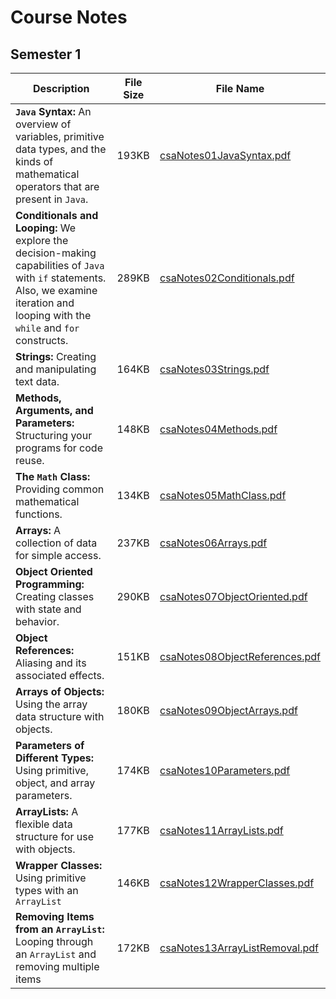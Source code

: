 # Course Notes

## Semester 1

Description | File Size | File Name
----------- | --------- | ---------
**`Java` Syntax:** An overview of variables, primitive data types, and the kinds of mathematical operators that are present in `Java`. | 193KB | [csaNotes01JavaSyntax.pdf](/csa/pdf/csaNotes01JavaSyntax.pdf)
**Conditionals and Looping:** We explore the decision-making capabilities of `Java` with `if` statements. Also, we examine iteration and looping with the `while` and `for` constructs. | 289KB | [csaNotes02Conditionals.pdf](/csa/pdf/csaNotes02Conditionals.pdf)
**Strings:** Creating and manipulating text data. | 164KB | [csaNotes03Strings.pdf](/csa/pdf/csaNotes03Strings.pdf)
**Methods, Arguments, and Parameters:** Structuring your programs for code reuse. | 148KB | [csaNotes04Methods.pdf](/csa/pdf/csaNotes04Methods.pdf)
**The `Math` Class:** Providing common mathematical functions. | 134KB | [csaNotes05MathClass.pdf](/csa/pdf/csaNotes05MathClass.pdf)
**Arrays:** A collection of data for simple access. | 237KB | [csaNotes06Arrays.pdf](/csa/pdf/csaNotes06Arrays.pdf)
**Object Oriented Programming:** Creating classes with state and behavior. | 290KB | [csaNotes07ObjectOriented.pdf](/csa/pdf/csaNotes07ObjectOriented.pdf)
**Object References:** Aliasing and its associated effects. | 151KB | [csaNotes08ObjectReferences.pdf](/csa/pdf/csaNotes08ObjectReferences.pdf)
**Arrays of Objects:** Using the array data structure with objects. | 180KB | [csaNotes09ObjectArrays.pdf](/csa/pdf/csaNotes09ObjectArrays.pdf)
**Parameters of Different Types:** Using primitive, object, and array parameters. | 174KB | [csaNotes10Parameters.pdf](/csa/pdf/csaNotes10Parameters.pdf)
**ArrayLists:** A flexible data structure for use with objects. | 177KB | [csaNotes11ArrayLists.pdf](/csa/pdf/csaNotes11ArrayLists.pdf)
**Wrapper Classes:** Using primitive types with an `ArrayList` | 146KB | [csaNotes12WrapperClasses.pdf](/csa/pdf/csaNotes12WrapperClasses.pdf)
**Removing Items from an `ArrayList`:** Looping through an `ArrayList` and removing multiple items | 172KB | [csaNotes13ArrayListRemoval.pdf](/csa/pdf/csaNotes13ArrayListRemoval.pdf)

<!--
!!! note ""
    [GitHub Code Repository:](https://github.com/altareen/csa) Link to all of the `Java` code samples that are covered in this course.

## Module 1: `Java` Syntax

+ An overview of variables, primitive data types, and the kinds of mathematical
operators that present in `Java`.

Description | File Size | File Name
----------- | --------- | ---------
`Java` syntax slides  | 193KB | [csaNotes01JavaSyntax.pdf](/csa/pdf/csaNotes01JavaSyntax.pdf)

## Module 2: Conditionals and Looping

+ We explore the decision-making capabilities of `Java` with `if` statements. Also,
we examine iteration and looping with the `while` and `for` constructs.

Description | File Size | File Name
----------- | --------- | ---------
Conditionals and looping slides  | 289KB | [csaNotes02Conditionals.pdf](/csa/pdf/csaNotes02Conditionals.pdf)

## Module 3: Strings

+ Creating and manipulating text data.

Description | File Size | File Name
----------- | --------- | ---------
`String` slides  | 164KB | [csaNotes03Strings.pdf](/csa/pdf/csaNotes03Strings.pdf)

## Module 4: Methods, Arguments, and Parameters

+ Structuring your programs for code reuse.

Description | File Size | File Name
----------- | --------- | ---------
Methods slides  | 148KB | [csaNotes04Methods.pdf](/csa/pdf/csaNotes04Methods.pdf)

## Module 5: The `Math` Class

+ Providing common mathematical functions.

Description | File Size | File Name
----------- | --------- | ---------
`Math` class slides  | 134KB | [csaNotes05MathClass.pdf](/csa/pdf/csaNotes05MathClass.pdf)

## Module 6: Arrays

+ A collection of data for simple access.

Description | File Size | File Name
----------- | --------- | ---------
Arrays slides  | 237KB | [csaNotes06Arrays.pdf](/csa/pdf/csaNotes06Arrays.pdf)

## Module 7: Object Oriented Programming

+ Creating classes with state and behavior.

Description | File Size | File Name
----------- | --------- | ---------
Object oriented programming slides  | 290KB | [csaNotes07ObjectOriented.pdf](/csa/pdf/csaNotes07ObjectOriented.pdf)

## Module 8: Object References

+ Aliasing and its associated effects.

Description | File Size | File Name
----------- | --------- | ---------
Object references slides  | 151KB | [csaNotes08ObjectReferences.pdf](/csa/pdf/csaNotes08ObjectReferences.pdf)
-->

